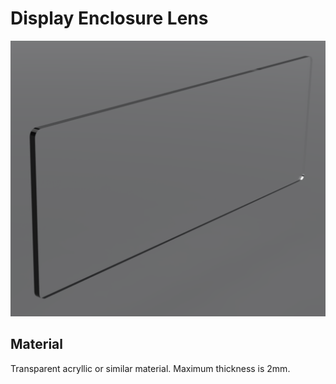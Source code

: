 # Display Enclosure Lens

![Display Enclosure Lens](../images/enclosure_display_lens.png)

## Material

Transparent acryllic or similar material. Maximum thickness is 2mm.